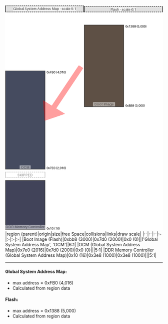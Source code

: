 ![memory map diagram](A8_maxaddress_lower_than_memregions_redux.png)
|region (parent)|origin|size|free Space|collisions|links|draw scale|
|:-|:-|:-|:-|:-|:-|:-|
|<span style='color:(41, 22, 8)'>Boot Image (Flash)</span>|0xbb8 (3000)|0x7d0 (2000)|0x0 (0)||('Global System Address Map', 'OCM')|6:1|
|<span style='color:(8, 16, 42)'>OCM (Global System Address Map)</span>|0x7e0 (2016)|0x7d0 (2000)|0x0 (0)|||5:1|
|<span style='color:(2, 5, 35)'>DDR Memory Controller (Global System Address Map)</span>|0x10 (16)|0x3e8 (1000)|0x3e8 (1000)|||5:1|

---
#### Global System Address Map:
- max address = 0xFB0 (4,016)
- Calculated from region data
#### Flash:
- max address = 0x1388 (5,000)
- Calculated from region data